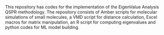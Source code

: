 This repository has codes for the implementation of the EigenValue Analysis QSPR methodology. The repository consists of Amber scripts for molecular simulations of small molecules, a VMD script for distance calculation, Excel macros for matrix manipulation, an R script for computing eigenvalues and python codes for ML model building.
